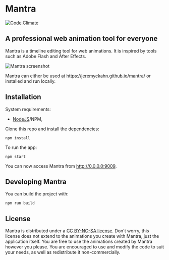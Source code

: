 # Mantra

[![Code Climate](https://codeclimate.com/github/jeremyckahn/mantra/badges/gpa.svg)](https://codeclimate.com/github/jeremyckahn/mantra)

## A professional web animation tool for everyone

Mantra is a timeline editing tool for web animations.  It is inspired by tools such as Adobe Flash and After Effects.

![Mantra screenshot](img/screenshot.png)

Mantra can either be used at https://jeremyckahn.github.io/mantra/ or installed and run locally.

## Installation

System requirements:

* [NodeJS](http://nodejs.org/)/NPM,

Clone this repo and install the dependencies:

````
npm install
````

To run the app:

````
npm start
````

You can now access Mantra from http://0.0.0.0:9009.

## Developing Mantra

You can build the project with:

````
npm run build
````

## License

Mantra is distributed under a [CC BY-NC-SA license](https://creativecommons.org/licenses/by-nc-sa/4.0/legalcode).  Don't worry, this license does not extend to the animations you create with Mantra, just the application itself.  You are free to use the animations created by Mantra however you please.  You are encouraged to use and modify the code to suit your needs, as well as redistribute it non-commercially.
